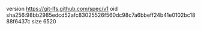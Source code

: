 version https://git-lfs.github.com/spec/v1
oid sha256:98bb2985edcd52afc83025526f560dc98c7a6bbeff24b41e0102bc1888f6437c
size 6520
